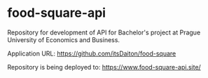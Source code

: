 # food-square-api
Repository for development of API for Bachelor's project at Prague University of Economics and Business.

Application URL: https://github.com/itsDaiton/food-square

Repository is being deployed to: https://www.food-square-api.site/
